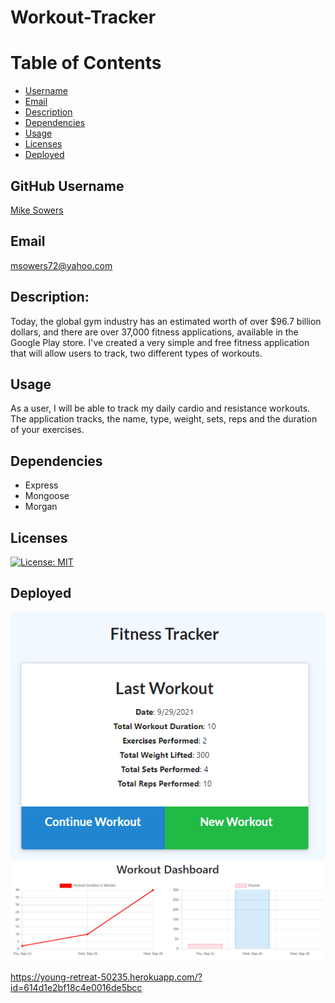 # Workout-Tracker

# Table of Contents
- [Username](#username)
- [Email](#emial)
- [Description](#description)
- [Dependencies](#dependencies)
- [Usage](#usage)
- [Licenses](#licenses)
- [Deployed](#deployed)


## GitHub Username
[Mike Sowers](https://github.com/msowers72)

## Email
<msowers72@yahoo.com>

## Description:
Today, the global gym industry has an estimated worth of over $96.7 billion dollars, 
and there are over 37,000 fitness applications, available in the Google Play store.
I've created a very simple and free fitness application that will allow users to track,
two different types of workouts. 

## Usage
As a user, I will be able to track my daily cardio and resistance workouts.
The application tracks, the name, type, weight, sets, reps and the duration of
your exercises.

## Dependencies
* Express
* Mongoose
* Morgan
   

## Licenses 
[![License: MIT](https://img.shields.io/badge/License-MIT-yellow.svg)](https://opensource.org/licenses/MIT)
<!-- ![Tux, the Linux mascot](https://img.shields.io/badge/License-MIT-green) -->
  
 ## Deployed
 [](https://young-retreat-50235.herokuapp.com/?id=614d1e2bf18c4e0016de5bcc)
 
 
 ![images](./assets/screenshots/Capture.PNG) 
 ![images](./assets/screenshots/Capture2.PNG) 


 https://young-retreat-50235.herokuapp.com/?id=614d1e2bf18c4e0016de5bcc